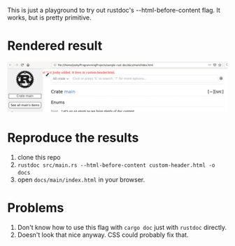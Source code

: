 This is just a playground to try out rustdoc's --html-before-content flag. It works, but is pretty primitive.

# Rendered result
![Screenshot of result. Text is partially covered by left bar](screenshot.png)

# Reproduce the results
1. clone this repo
2. `rustdoc src/main.rs --html-before-content custom-header.html -o docs`
3. open `docs/main/index.html` in your browser.

# Problems
1. Don't know how to use this flag with `cargo doc` just with `rustdoc` directly.
2. Doesn't look that nice anyway. CSS could probably fix that.
